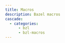 ```yaml
---
title: Macros
description: Bazel macros
cascade:
  - categories:
      - bzl
      - bzl-macros
---
```

